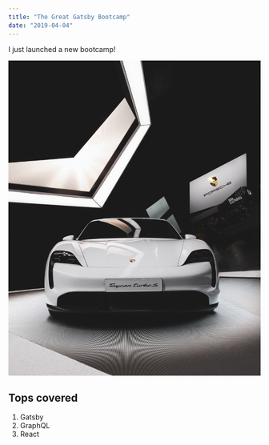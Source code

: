 ```yaml
---
title: "The Great Gatsby Bootcamp"
date: "2019-04-04"
---
```


I just launched a new bootcamp!

![Porche Taycan Turbo S](./taycan.jpeg)

## Tops covered

1. Gatsby
2. GraphQL
3. React